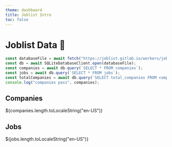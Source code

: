 ```yaml
---
theme: dashboard
title: Joblist Intro
toc: false
---
```


# Joblist Data 🚀

<!-- Load and transform the data -->

```js
const databaseFile = await fetch("https://joblist.gitlab.io/workers/joblist.db");
const db = await SQLiteDatabaseClient.open(databaseFile);
const companies = await db.query(`SELECT * FROM companies`);
const jobs = await db.query(`SELECT * FROM jobs`);
const totalCompanies = await db.query(`SELECT total_companies FROM companies_analyze`);
console.log("companies pass", companies);
```

<!-- Cards with big numbers -->

<div class="grid grid-cols-4">
  <div class="card">
    <h2>Companies</h2>
    <span class="big">${companies.length.toLocaleString("en-US")}</span>
  </div>
  <div class="card">
    <h2>Jobs</h2>
    <span class="big">${jobs.length.toLocaleString("en-US")}</span>
  </div>
</div>